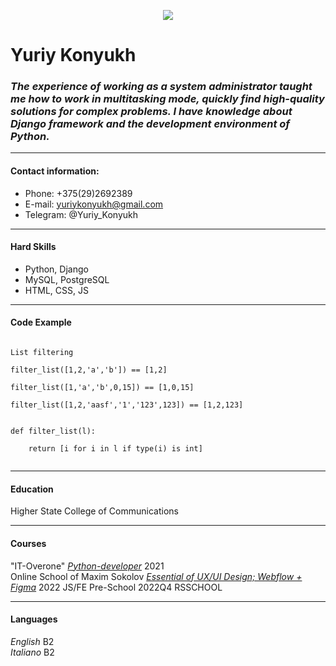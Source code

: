 <!-- Creation of cv.md -->
<p align="center">
  <img src="https://farm66.staticflickr.com/65535/52491025403_688e5d05cc_m.jpg">
</p>

# Yuriy Konyukh
### _The experience of working as a system administrator taught me how to work in multitasking mode, quickly find high-quality solutions for complex problems. I have knowledge about **Django framework** and the development environment of Python._
****
#### Contact information:
  * Phone: +375(29)2692389
  * E-mail: yuriykonyukh@gmail.com
  * Telegram: @Yuriy_Konyukh
****
#### Hard Skills
* Python, Django
* MySQL, PostgreSQL
* HTML, CSS, JS
****
#### Code Example
``` 

List filtering

filter_list([1,2,'a','b']) == [1,2]

filter_list([1,'a','b',0,15]) == [1,0,15]

filter_list([1,2,'aasf','1','123',123]) == [1,2,123]


def filter_list(l):

    return [i for i in l if type(i) is int]
    
```
----
#### Education
Higher State College of Communications
****
#### Courses
"IT-Overone" [*Python-developer*](https://live.staticflickr.com/65535/52490720406_e16ed0960b_c.jpg) 2021<br>
Online School of Maxim Sokolov [*Essential of UX/UI Design; Webflow + Figma*](https://live.staticflickr.com/65535/52491272073_183305510f_b.jpg) 2022
JS/FE Pre-School 2022Q4 RSSCHOOL
****
#### Languages
*English* B2<br>
*Italiano* B2
